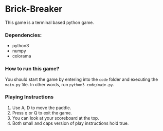 # Brick-Breaker
This game is a terminal based python game.

### Dependencies: 
 - python3
 - numpy
 - colorama

### How to run this game?
You should start the game by entering into the `code` folder and executing the `main.py` file. In other words, run `python3 code/main.py`.

### Playing Instructions
 1. Use A, D to move the paddle.
 2. Press q or Q to exit the game.
 3. You can look at your scoreboard at the top.
 4. Both small and caps version of play instructions hold true.
